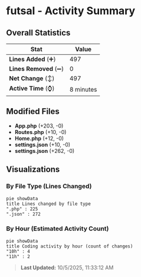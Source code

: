 # futsal - Activity Summary 

## Overall Statistics

| Stat                   | Value                                                             |
| ---------------------- | ----------------------------------------------------------------- |
| **Lines Added** (➕)   | 497                                          |
| **Lines Removed** (➖) | 0                                        |
| **Net Change** (↕)    | 497                |
| **Active Time** (⌚)   | 8 minutes |


## Modified Files
- **App.php** (+203, -0)
- **Routes.php** (+10, -0)
- **Home.php** (+12, -0)
- **settings.json** (+10, -0)
- **settings.json** (+262, -0)

## Visualizations

### By File Type (Lines Changed)

```mermaid
pie showData
title Lines changed by file type
".php" : 225
".json" : 272
```

### By Hour (Estimated Activity Count)

```mermaid
pie showData
title Coding activity by hour (count of changes)
"10h" : 4
"11h" : 2
```


> **Last Updated:** 10/5/2025, 11:33:12 AM